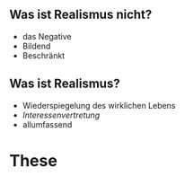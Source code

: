 ## Was ist Realismus nicht?
+ das Negative
+ Bildend
+ Beschränkt
## Was ist Realismus?
+ Wiederspiegelung des wirklichen Lebens
+ *Interessenvertretung*
+ allumfassend

# These